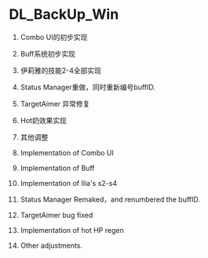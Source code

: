 # DL_BackUp_Win


1. Combo UI的初步实现 
2. Buff系统初步实现
3. 伊莉雅的技能2-4全部实现
4. Status Manager重做，同时重新编号buffID.
5. TargetAimer 异常修复
6. Hot奶效果实现
7. 其他调整


1. Implementation of Combo UI
2. Implementation of Buff
3. Implementation of Ilia's s2-s4
4. Status Manager Remaked，and renumbered the buffID.
5. TargetAimer bug fixed
6. Implementation of hot HP regen
7. Other adjustments.

